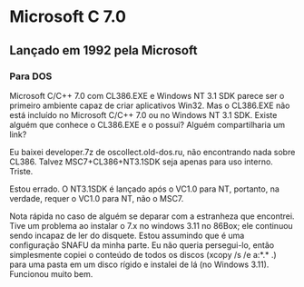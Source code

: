 # Microsoft C 7.0
## Lançado em 1992 pela Microsoft
### Para DOS


Microsoft C/C++ 7.0 com CL386.EXE e Windows NT 3.1 SDK parece ser o primeiro ambiente capaz de criar aplicativos Win32. Mas o CL386.EXE não está incluído no Microsoft C/C++ 7.0 ou no Windows NT 3.1 SDK. Existe alguém que conhece o CL386.EXE e o possui? Alguém compartilharia um link?

Eu baixei developer.7z de oscollect.old-dos.ru, não encontrando nada sobre CL386. Talvez MSC7+CL386+NT3.1SDK seja apenas para uso interno. Triste.

Estou errado. O NT3.1SDK é lançado após o VC1.0 para NT, portanto, na verdade, requer o VC1.0 para NT, não o MSC7.

Nota rápida no caso de alguém se deparar com a estranheza que encontrei. Tive um problema ao instalar o 7.x no windows 3.11 no 86Box; ele continuou sendo incapaz de ler do disquete. Estou assumindo que é uma configuração SNAFU da minha parte. Eu não queria persegui-lo, então simplesmente copiei o conteúdo de todos os discos (xcopy /s /e a:\*.* .) para uma pasta em um disco rígido e instalei de lá (no Windows 3.11). Funcionou muito bem.
